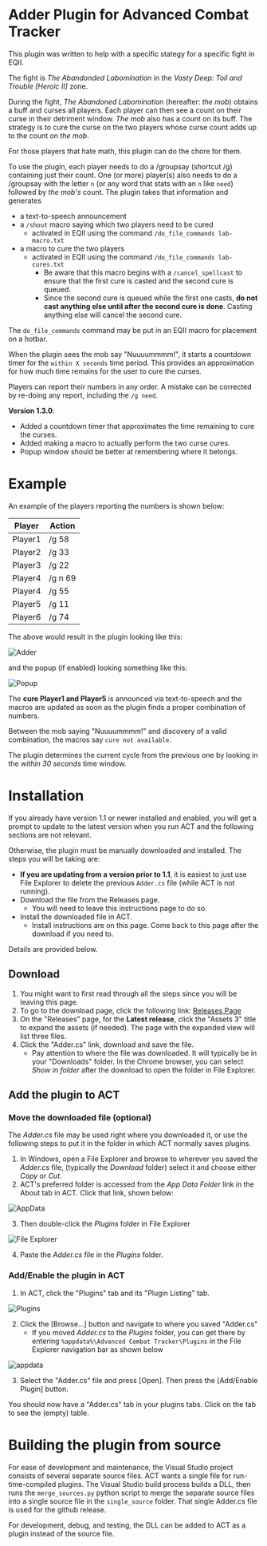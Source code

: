 ﻿# Adder Plugin for Advanced Combat Tracker
This plugin was written to help with a specific stategy for a specific fight in EQII.

The fight is _The Abandonded Labomination_ in the _Vasty Deep: Toil and Trouble [Heroic II]_ zone.

During the fight, _The Abandoned Labomination_ (hereafter: _the mob_) obtains a buff and curses all players. 
Each player can then see a count on their curse in their detriment window. _The mob_ also has a count on its buff.
The strategy is to cure the curse on the two players whose curse count adds up to the count on _the mob_.

For those players that hate math, this plugin can do the chore for them.

To use the plugin, each player needs to do a /groupsay (shortcut /g) containing just their count. 
One (or more) player(s) also needs to do a /groupsay with the letter `n` 
(or any word that stats with an `n` like `need`) followed by _the mob's_ count. 
The plugin takes that information and generates 
* a text-to-speech announcement 
* a `/shout` macro saying which two players need to be cured
  * activated in EQII using the command `/do_file_commands lab-macro.txt`
* a macro to cure the two players
  * activated in EQII using the command `/do_file_commands lab-cures.txt`
    * Be aware that this macro begins with a `/cancel_spellcast` to ensure that 
      the first cure is casted and the second cure is queued.
    * Since the second cure is queued while the first one casts,
      __do not cast anything else until after the second cure is done__.
      Casting anything else will cancel the second cure.


The `do_file_commands` command may be put in an EQII macro for placement on a hotbar. 

When the plugin sees the mob say "Nuuuummmm!", it starts a countdown timer for the 
`within X seconds` time period. This provides an approximation for how much time
remains for the user to cure the curses.

Players can report their numbers in any order. 
A mistake can be corrected by re-doing any report, including the `/g need`.

__Version 1.3.0__: 
* Added a countdown timer that approximates the time remaining to cure the curses.
* Added making a macro to actually perform the two curse cures.
* Popup window should be better at remembering where it belongs.


# Example
An example of the players reporting the numbers is shown below:

Player | Action
-------|-------
Player1 |/g 58
Player2 |/g 33
Player3 |/g 22
Player4 |/g n 69
Player4 |/g 55
Player5 |/g 11
Player6 |/g 74

The above would result in the plugin looking like this:

![Adder](images/adder.png)

and the popup (if enabled) looking something like this:

![Popup](images/popup.gif)

The __cure Player1 and Player5__ is announced 
via text-to-speech and the macros are updated
as soon as the plugin finds a proper combination of numbers.

Between the mob saying "Nuuuummmm!" and discovery of a valid combination, the macros
say `cure not available`.

The plugin determines the current cycle from the previous one by looking in the _within 30 seconds_ time window.

# Installation

If you already have version 1.1 or newer installed and enabled, 
you will get a prompt to update to the latest version when you run ACT
and the following sections are not relevant.

Otherwise, the plugin must be manually downloaded and installed. 
The steps you will be taking are:
* __If you are updating from a version prior to 1.1__, it is easiest to just use File Explorer 
to delete the previous `Adder.cs` file (while ACT is not running).
* Download the file from the Releases page. 
  * You will need to leave this instructions page to do so.
* Install the downloaded file in ACT. 
  * Install instructions are on this page. Come back to this page after the download if you need to. 

Details are provided below. 

## Download

1. You might want to first read through all the steps since you will be leaving this page.
2. To go to the download page, click the following link: [Releases Page](https://github.com/jeffjl74/ACT_Adder/releases)
3. On the "Releases" page, for the __Latest release__, click the "Assets 3" title to expand the assets (if needed). 
The page with the expanded view will list three files.
4. Click the "Adder.cs" link, download and save the file. 
	* Pay attention to where the file was downloaded. 
It will typically be in your "Downloads" folder.
In the Chrome browser, you can select _Show in folder_ after the download to open the folder in File Explorer.


## Add the plugin to ACT
### Move the downloaded file (optional)
The _Adder.cs_ file may be used right where you downloaded it, or use the following steps to put it in
the folder in which ACT normally saves plugins.

1. In Windows, open a File Explorer and browse to wherever you saved the _Adder.cs_ file, 
(typically the _Download_ folder) 
select it and choose either _Copy_ or _Cut_.
2. ACT's preferred folder is accessed from the _App Data Folder_ link in the About tab in ACT. Click that link, shown below:

![AppData](images/act-appdata.png)

3. Then double-click the _Plugins_ folder in File Explorer

![File Explorer](images/app-data.png)

4. Paste the _Adder.cs_ file in the _Plugins_ folder.

### Add/Enable the plugin in ACT
1. In ACT, click the "Plugins" tab and its "Plugin Listing" tab. 

![Plugins](images/plugins-tab.png)

2. Click the [Browse...] button and navigate to where you saved "Adder.cs"
   * If you moved _Adder.cs_ to the _Plugins_ folder, you can get there by entering 
   `%appdata%\Advanced Combat Tracker\Plugins` 
   in the File Explorer navigation bar as shown below 

![appdata](images/type-appdata.png)

3. Select the "Adder.cs" file and press [Open]. 
Then press the [Add/Enable Plugin] button. 

You should now have a "Adder.cs" tab in your plugins tabs. Click on the tab to see the (empty) table. 

# Building the plugin from source
For ease of development and maintenance, the Visual Studio project consists of several separate source files. 
ACT wants a single file for run-time-compiled plugins. 
The Visual Studio build process builds a DLL, 
then runs the `merge_sources.py` python script to merge the separate source files 
into a single source file in the `single_source` folder.
That single Adder.cs file is used for the github release.
 
For development, debug, and testing, the DLL can be added to ACT as a plugin
instead of the source file.
